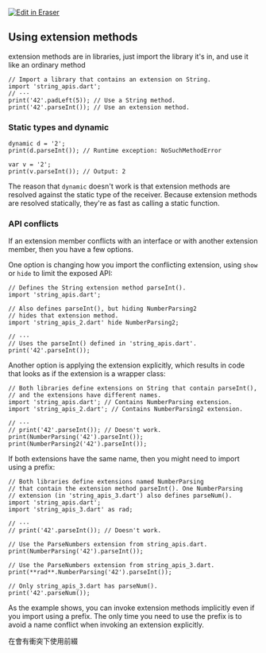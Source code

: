 <p><a target="_blank" href="https://app.eraser.io/workspace/rA6TVArJ2omrySYsW0kQ" id="edit-in-eraser-github-link"><img alt="Edit in Eraser" src="https://firebasestorage.googleapis.com/v0/b/second-petal-295822.appspot.com/o/images%2Fgithub%2FOpen%20in%20Eraser.svg?alt=media&amp;token=968381c8-a7e7-472a-8ed6-4a6626da5501"></a></p>

## Using extension methods
extension methods are in libraries, just import the library it's in, and use it like an ordinary method

```
// Import a library that contains an extension on String.
import 'string_apis.dart';
// ···
print('42'.padLeft(5)); // Use a String method.
print('42'.parseInt()); // Use an extension method.
```
### Static types and dynamic
```
dynamic d = '2';
print(d.parseInt()); // Runtime exception: NoSuchMethodError
```
```
var v = '2';
print(v.parseInt()); // Output: 2
```
The reason that `dynamic` doesn't work is that extension methods are resolved against the static type of the receiver. Because extension methods are resolved statically, they're as fast as calling a static function.

### API conflicts
If an extension member conflicts with an interface or with another extension member, then you have a few options.

One option is changing how you import the conflicting extension, using `show` or `hide` to limit the exposed API:

```
// Defines the String extension method parseInt().
import 'string_apis.dart';

// Also defines parseInt(), but hiding NumberParsing2
// hides that extension method.
import 'string_apis_2.dart' hide NumberParsing2;

// ···
// Uses the parseInt() defined in 'string_apis.dart'.
print('42'.parseInt());
```
Another option is applying the extension explicitly, which results in code that looks as if the extension is a wrapper class:

```
// Both libraries define extensions on String that contain parseInt(),
// and the extensions have different names.
import 'string_apis.dart'; // Contains NumberParsing extension.
import 'string_apis_2.dart'; // Contains NumberParsing2 extension.

// ···
// print('42'.parseInt()); // Doesn't work.
print(NumberParsing('42').parseInt());
print(NumberParsing2('42').parseInt());
```
If both extensions have the same name, then you might need to import using a prefix:

```
// Both libraries define extensions named NumberParsing
// that contain the extension method parseInt(). One NumberParsing
// extension (in 'string_apis_3.dart') also defines parseNum().
import 'string_apis.dart';
import 'string_apis_3.dart' as rad;

// ···
// print('42'.parseInt()); // Doesn't work.

// Use the ParseNumbers extension from string_apis.dart.
print(NumberParsing('42').parseInt());

// Use the ParseNumbers extension from string_apis_3.dart.
print(**rad**.NumberParsing('42').parseInt());

// Only string_apis_3.dart has parseNum().
print('42'.parseNum());
```
As the example shows, you can invoke extension methods implicitly even if you import using a prefix. The only time you need to use the prefix is to avoid a name conflict when invoking an extension explicitly.

在會有衝突下使用前綴



<!--- Eraser file: https://app.eraser.io/workspace/rA6TVArJ2omrySYsW0kQ --->
